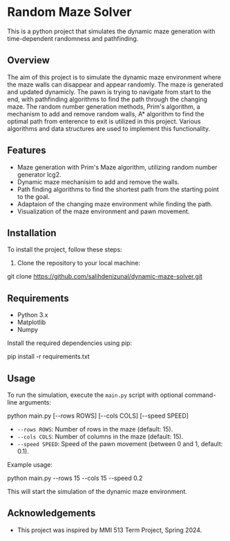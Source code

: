 # Random Maze Solver

This is a python project that simulates the dynamic maze generation with time-dependent randomness and pathfinding.

## Overview

The aim of this project is to simulate the dynamic maze environment where the maze walls can disappear and appear randomly. The maze is generated and updated dynamicly. The pawn is trying to navigate from start to the end, with pathfinding algorithms to find the path through the changing maze. The random number generation methods, Prim's algorithm, a mechanism to add and remove random walls, A* algorithm to find the optimal path from enterence to exit is utilized in this project. Various algorithms and data structures are used to implement this functionality.

## Features

- Maze generation with Prim's Maze algorithm, utilizing random number generator lcg2.
- Dynamic maze mechanisim to add and remove the walls.
- Path finding algorithms to find the shortest path from the starting point to the goal.
- Adaptaion of the changing maze environment while finding the path.
- Visualization of the maze environment and pawn movement.

## Installation

To install the project, follow these steps:

1. Clone the repository to your local machine:

git clone https://github.com/salihdenizunal/dynamic-maze-solver.git

## Requirements

- Python 3.x
- Matplotlib
- Numpy

Install the required dependencies using pip:

pip install -r requirements.txt

## Usage

To run the simulation, execute the `main.py` script with optional command-line arguments:

python main.py [--rows ROWS] [--cols COLS] [--speed SPEED]

- `--rows ROWS`: Number of rows in the maze (default: 15).
- `--cols COLS`: Number of columns in the maze (default: 15).
- `--speed SPEED`: Speed of the pawn movement (between 0 and 1, default: 0.1).

Example usage:

python main.py --rows 15 --cols 15 --speed 0.2

This will start the simulation of the dynamic maze environment.

## Acknowledgements

- This project was inspired by MMI 513 Term Project, Spring 2024.
